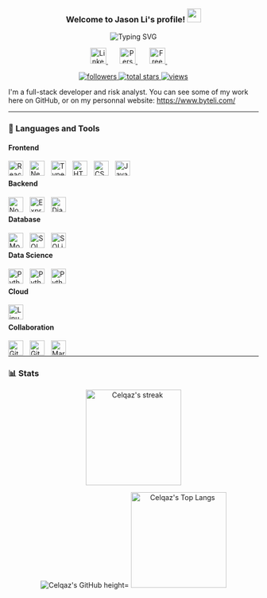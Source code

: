 <h3 align="center">
  Welcome to Jason Li's profile!
  <img src="https://media.giphy.com/media/hvRJCLFzcasrR4ia7z/giphy.gif" width="28">
</h3>

<p align="center">
  <img src="https://readme-typing-svg.demolab.com/?font=Fira+Code&pause=200&center=true&vCenter=true&width=435&lines=Full-stack+Developer; Data+Engineer;Risk+Analyst;Bass+Player+🧤;Always+learning+new+things" alt="Typing SVG"></a>
</p>

<p align="center">
  <a href="https://www.linkedin.com/in/jasonlitech/">
  <img width="32px" alt="Linkedin" title="LinkedIn" src="https://raw.githubusercontent.com/peterthehan/peterthehan/master/assets/linkedin.svg"/>
  </a>
  &#8287;&#8287;&#8287;&#8287;&#8287;
  <a href="https://www.byteli.com/">
  <img width="32px" alt="Personnal Website" title="Personnal Website" src="https://img.icons8.com/fluent/96/000000/domain.png"/>
  </a>
  &#8287;&#8287;&#8287;&#8287;&#8287;
  <a href="https://www.instagram.com/petox717/">
  <img width="32px" alt="Free Stuff" title="Pixel Arts" src="https://raw.githubusercontent.com/hussainweb/hussainweb/main/icons/instagram.png"/>
  </a>
  &#8287;&#8287;&#8287;&#8287;&#8287;
</p>

<!-- Social badges section -->
<!-- Badges with custom icons - https://github.com/DenverCoder1/custom-icon-badges -->
<!-- View counter - https://github.com/DenverCoder1/Simple-View-Counter -->
<p align="center">
  <a href="https://github.com/Celqaz?tab=followers">
    <img alt="followers" title="Follow me on Github" src="https://custom-icon-badges.demolab.com/github/followers/Celqaz?color=236ad3&labelColor=1155ba&style=for-the-badge&logo=person-add&label=Follow&logoColor=white"/>
  </a>
  <a href="https://github.com/Celqaz?tab=repositories&sort=stargazers">
    <img alt="total stars" title="Total stars on GitHub" src="https://custom-icon-badges.demolab.com/github/stars/Celqaz?color=55960c&style=for-the-badge&labelColor=488207&logo=star"/>
  </a>
  <a href="https://komarev.com/ghpvc/?username=Celqaz&color=blueviolet&style=for-the-badge&label=VISITORS">
    <img alt="views" title="GitHub profile views" src="https://komarev.com/ghpvc/?username=Celqaz&color=blueviolet&style=for-the-badge&label=VISITORS"/>
  </a>
</p>

I'm a full-stack developer and risk analyst.
You can see some of my work here on GitHub, or on my personnal website: https://www.byteli.com/ 

---

### 🧰 Languages and Tools
#### Frontend
<img align="left" alt="React" width="30px" style="padding-right:10px;" src="https://cdn.jsdelivr.net/gh/devicons/devicon/icons/react/react-original.svg" />
<img align="left" alt="NextJS" width="30px" style="padding-right:10px;" src="https://cdn.jsdelivr.net/gh/devicons/devicon/icons/nextjs/nextjs-original.svg" />
<img align="left" alt="TypeScript" width="30px" style="padding-right:10px;" src="https://cdn.jsdelivr.net/gh/devicons/devicon/icons/typescript/typescript-plain.svg" />
<img align="left" alt="HTML" width="30px" style="padding-right:10px;" src="https://cdn.jsdelivr.net/gh/devicons/devicon/icons/html5/html5-plain.svg" />
<img align="left" alt="CSS" width="30px" style="padding-right:10px;" src="https://cdn.jsdelivr.net/gh/devicons/devicon/icons/css3/css3-plain.svg" />
<img align="left" alt="JavaScript" width="30px" style="padding-right:10px;" src="https://cdn.jsdelivr.net/gh/devicons/devicon/icons/javascript/javascript-plain.svg" />
<br />

#### Backend
<img align="left" alt="NodeJS" width="30px" style="padding-right:10px;" src="https://cdn.jsdelivr.net/gh/devicons/devicon/icons/nodejs/nodejs-original.svg" />
<img align="left" alt="Express" width="30px" style="padding-right:10px;" src="https://cdn.jsdelivr.net/gh/devicons/devicon/icons/express/express-original.svg" />

<img align="left" alt="Django" width="30px" style="padding-right:10px;" src="https://cdn.jsdelivr.net/gh/devicons/devicon/icons/django/django-plain.svg" />
<br />

#### Database

<img align="left" alt="MongoDB" width="30px" style="padding-right:10px;" src="https://cdn.jsdelivr.net/gh/devicons/devicon/icons/mongodb/mongodb-plain.svg" />
<img align="left" alt="SQL" width="30px" style="padding-right:10px;" src="https://cdn.jsdelivr.net/gh/devicons/devicon/icons/mysql/mysql-original.svg" />
<img align="left" alt="SQLite" width="30px" style="padding-right:10px;" src="https://cdn.jsdelivr.net/gh/devicons/devicon/icons/sqlite/sqlite-original.svg" />

<br />

#### Data Science
<img align="left" alt="Python" width="30px" style="padding-right:10px;" src="https://cdn.jsdelivr.net/gh/devicons/devicon/icons/python/python-plain.svg" />

<img align="left" alt="Python" width="30px" style="padding-right:10px;" src="https://cdn.jsdelivr.net/gh/devicons/devicon/icons/r/r-original.svg" />
<img align="left" alt="Python" width="30px" style="padding-right:10px;" src="https://cdn.jsdelivr.net/gh/devicons/devicon/icons/d3js/d3js-original.svg" />

<br />

#### Cloud
<img align="left" alt="Linux" width="30px" style="padding-right:10px;" src="https://cdn.jsdelivr.net/gh/devicons/devicon/icons/linux/linux-original.svg" />

<br />

#### Collaboration
<img align="left" alt="Git" width="30px" style="padding-right:10px;" src="https://cdn.jsdelivr.net/gh/devicons/devicon/icons/git/git-original.svg" />
<img align="left" alt="GitHub" width="30px" style="padding-right:10px;" src="https://cdn.jsdelivr.net/gh/devicons/devicon/icons/github/github-original.svg" />
<img align="left" alt="Markdown" width="30px" style="padding-right:10px;" src="https://cdn.jsdelivr.net/gh/devicons/devicon/icons/markdown/markdown-original.svg" />

<br />

---

### 📊 Stats
<p align="center" >
 <img alt="Celqaz's streak" height="192px" src="https://streak-stats.demolab.com?user=Celqaz&theme=monokai&hide_border=true&date_format=[Y.]n.j"/>
</p>
<p align="center">
 <img alt="Celqaz's GitHub height="192px" stats" src="https://github-readme-stats.vercel.app/api?username=Celqaz&show_icons=true&theme=radical"/>
 <img alt="Celqaz's Top Langs" height="192px" src="https://github-readme-stats.vercel.app/api/top-langs/?username=Celqaz&langs_count=5&layout=compact&theme=bear&hide_border=true&hide=html" height="192px"/> 
</p>

<!-- <details>
 <summary><h3>👨‍💻 Jason Li's Coding Journey</h3></summary>
   I started my coding journey as a biology student with a passion for tech and coding. I tried to learn everything I could about this programming world - code, unix, linux, theory. And all the while, teaching myself web development with a dream to build my own app. A desire that bring me to Le Wagon Montreal to learn and discover new things and new people. 
Today I'm a freelance full-stack developer on a perpetual adventure to learn new things, develop my skills and help as much people as I can on my way. 
If you like my work, want to reach me, or simply want to say "Hi", don't hesitate to write me a message.  -->
